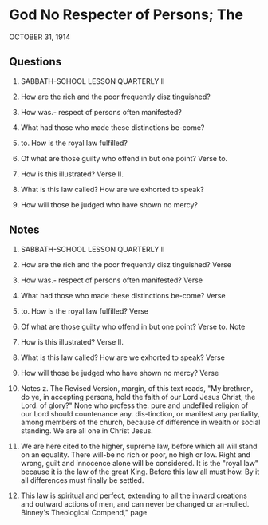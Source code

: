 # God No Respecter of Persons; The
OCTOBER 31, 1914

## Questions

1. SABBATH-SCHOOL LESSON QUARTERLY II

2. How are the rich and the poor frequently disz tinguished? 

3. How was.- respect of persons often manifested? 

4. What had those who made these distinctions be-come? 

7. to. How is the royal law fulfilled? 

12. Of what are those guilty who offend in but one point? Verse to.

13. How is this illustrated? Verse II.

14. What is this law called? How are we exhorted to speak? 

15. How will those be judged who have shown no mercy? 

## Notes

1. SABBATH-SCHOOL LESSON QUARTERLY II

2. How are the rich and the poor frequently disz tinguished? Verse

3. How was.- respect of persons often manifested? Verse

4. What had those who made these distinctions be-come? Verse

7. to. How is the royal law fulfilled? Verse

12. Of what are those guilty who offend in but one point? Verse to. Note

13. How is this illustrated? Verse II.

14. What is this law called? How are we exhorted to speak? Verse

15. How will those be judged who have shown no mercy? Verse

13. Notes z. The Revised Version, margin, of this text reads, "My brethren, do ye, in accepting persons, hold the faith of our Lord Jesus Christ, the Lord. of glory?" None who profess the. pure and undefiled religion of our Lord should countenance any. dis-tinction, or manifest any partiality, among members of the church, because of difference in wealth or social standing. We are all one in Christ Jesus.

3. We are here cited to the higher, supreme law, before which all will stand on an equality. There will-be no rich or poor, no high or low. Right and wrong, guilt and innocence alone will be considered. It is the "royal law" because it is the law of the great King. Before this law all must how. By it all differences must finally be settled.

37. This law is spiritual and perfect, extending to all the inward creations and outward actions of men, and can never be changed or an-nulled. Binney's Theological Compend," page
